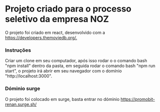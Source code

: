 # Projeto criado para o processo seletivo da empresa NOZ

O projeto foi criado em react, desenvolvido com a <https://developers.themoviedb.org/.>

### Instruções

Criar um clone em seu computador, após isso rodar o o comando bash "npm install" dentro da pasta, em seguida rodar o comando bash "npm run start", o projeto irá abrir em seu navegador com o domínio "http://localhost:3000".

### Dóminio surge

O projeto foi colocado em surge, basta entrar no dóminio <https://promobit-renan.surge.sh/>